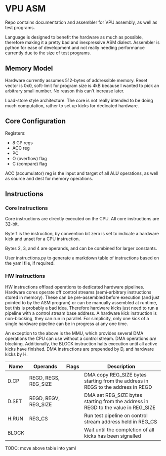 # VPU ASM

Repo contains documentation and assembler for VPU assembly, as well as test programs.

Language is designed to benefit the hardware as much as possible, therefore making it a pretty bad and inexpressive ASM dialect. Assembler is python for ease of development and not really needing performance currently due to the size of test programs.

## Memory Model

Hardware currently assumes 512-bytes of addressible memory. Reset vector is 0x0, soft-limit for program size is 4kB because I wanted to pick an arbitrary small number. No reason this can't increase later.

Load-store style architecture. The core is not really intended to be doing much computation, rather to set up kicks for dedicated hardware.

## Core Configuration

Registers:
- 8 GP regs
- ACC reg
- PC
- O (overflow) flag
- C (compare) flag

ACC (accumulator) reg is the input and target of all ALU operations, as well as source and dest for memory operations.

## Instructions

### Core Instructions

Core instructions are directly executed on the CPU. All core instructions are 32-bit.

Byte 1 is the instruction, by convention bit zero is set to indicate a hardware kick and unset for a CPU instruction.

Bytes 2, 3, and 4 are operands, and can be combined for larger constants.

User instructions.py to generate a markdown table of instructions based on the yaml file, if required.

### HW Instructions

HW instructions offload operations to dedicated hardware pipelines. Hardware cores operate off control streams (semi-arbitrary instructions stored in memory). These can be pre-assembled before execution (and just pointed to by the ASM program) or can be manually assembled at runtime, but this is probably a bad idea. Therefore hardware kicks just need to run a pipeline with a control stream base address. A hardware kick instruction is non-blocking, they can run in parallel. For simplicity, only one kick of a single hardware pipeline can be in progress at any one time.

An exception to the above is the MMU, which provides several DMA operations the CPU can use without a control stream. DMA operations _are_ blocking. Additionally, the BLOCK instruction halts execution until all active kicks have finished. DMA instructions are prepended by D, and hardware kicks by H.

| Name  | Operands             | Flags | Description |
| ----- | ----------           | ----- | ----------- |
| D.CP  | REGD, REGS, REG_SIZE |       | DMA copy REG_SIZE bytes starting from the address in REGS to the address in REGD |
| D.SET | REGD, REGV, REG_SIZE |       | DMA set REG_SIZE bytes starting from the address in REGD to the value in REG_SIZE |
| H.RUN | REG_CS               |       | Run test pipeline on control stream address held in REG_CS |
| BLOCK |                      |       | Wait until the completion of all kicks has been signalled |MOV

TODO: move above table into yaml